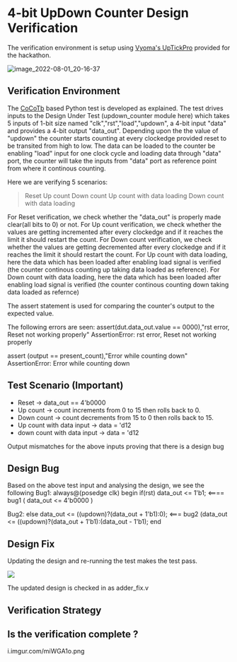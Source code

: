# 4-bit UpDown Counter Design Verification

The verification environment is setup using [Vyoma's UpTickPro](https://vyomasystems.com) provided for the hackathon.

![image_2022-08-01_20-16-37](https://user-images.githubusercontent.com/72139504/182199370-4409b66f-2a24-41c5-b678-fc5fd6f9163d.png)

## Verification Environment

The [CoCoTb](https://www.cocotb.org/) based Python test is developed as explained. The test drives inputs to the Design Under Test (updown_counter module here) which takes 5 inputs of 1-bit size named "clk","rst","load","updown", a 4-bit input "data" and provides a 4-bit output "data_out". Depending upon the the value of "updown" the counter starts counting at every clockedge provided reset to be transited from high to low. The data can be loaded to the counter be enabling "load" input for one clock cycle and loading data through "data" port, the counter will take the inputs from "data" port as reference point from where it continous counting.

Here we are verifying 5 scenarios:
> Reset
> Up count
> Down count
> Up count with data loading
> Down count with data loading

For Reset verification, we check whether the "data_out" is properly made clear(all bits to 0) or not.
For Up count verification, we check whether the values are getting incremented after every clockedge and if it reaches the limit it should restart the count.
For Down count verification, we check whether the values are getting decremented after every clockedge and if it reaches the limit it should restart the count.
For Up count with data loading, here the data which has been loaded after enabling load signal is verified (the counter continous counting up taking data loaded as reference).
For Down count with data loading, here the data which has been loaded after enabling load signal is verified (the counter continous counting down taking data loaded as refernce)

The assert statement is used for comparing the counter's output to the expected value.

The following errors are seen:
assert(dut.data_out.value == 0000),"rst error, Reset not working properly"
                     AssertionError: rst error, Reset not working properly
                     
assert (output == present_count),"Error while counting down"
                     AssertionError: Error while counting down


## Test Scenario (Important)
- Reset -> data_out == 4'b0000
- Up count -> count increments from 0 to 15 then rolls back to 0.
- Down count -> count decrements from 15 to 0 then rolls back to 15.
- Up count with data input -> data = 'd12
- down count with data input -> data = 'd12

Output mismatches for the above inputs proving that there is a design bug

## Design Bug
Based on the above test input and analysing the design, we see the following
Bug1:
always@(posedge clk)
  begin
    if(rst)
      data_out <= 1'b1;         <==== bug1 ( data_out <= 4'b0000 )
      
Bug2:
  else
      data_out <= ((updown)?(data_out + 1'b1):0);      <=== bug2 (data_out <= ((updown)?(data_out + 1'b1):(data_out - 1'b1); 
  end
      

## Design Fix
Updating the design and re-running the test makes the test pass.

![](https://i.imgur.com/5XbL1ZH.png)

The updated design is checked in as adder_fix.v

## Verification Strategy

## Is the verification complete ?

i.imgur.com/miWGA1o.png
